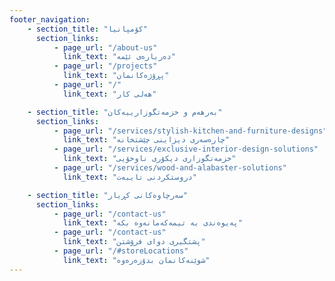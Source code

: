 ```yaml
---
footer_navigation:
    - section_title: "کۆمپانیا"
      section_links:
          - page_url: "/about-us"
            link_text: "دەربارەی ئێمە"
          - page_url: "/projects"
            link_text: "پڕۆژەکانمان"
          - page_url: "/"
            link_text: "هەلی کار"

    - section_title: "بەرهەم و خزمەتگوزارییەکان"
      section_links:
          - page_url: "/services/stylish-kitchen-and-furniture-designs"
            link_text: "چارەسەری دیزاینی چێشتخانە"
          - page_url: "/services/exclusive-interior-design-solutions"
            link_text: "خزمەتگوزاری دیکۆری ناوخۆیی"
          - page_url: "/services/wood-and-alabaster-solutions"
            link_text: "دروستکردنی تایبەت"

    - section_title: "سەرچاوەکانی کڕیار"
      section_links:
          - page_url: "/contact-us"
            link_text: "پەیوەندی بە تیمەکەمانەوە بکە"
          - page_url: "/contact-us"
            link_text: "پشتگیری دوای فرۆشتن"
          - page_url: "/#storeLocations"
            link_text: "شوێنەکانمان بدۆزەرەوە"
---
```

